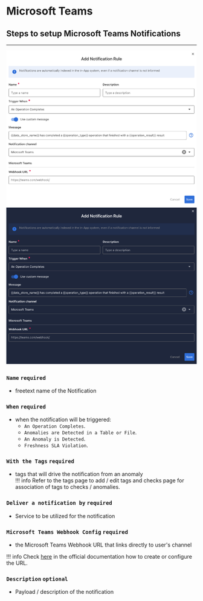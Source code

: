 # Microsoft Teams

## Steps to setup Microsoft Teams Notifications

---

![Screenshot](../../../assets/notifications/services/microsoft-teams-notification-light.png#only-light)
![Screenshot](../../../assets/notifications/services/microsoft-teams-notification-dark.png#only-dark)

### `Name` <spam id='required'>`required`</spam>

* freetext name of the Notification

### `When` <spam id='required'>`required`</spam>

* when the notification will be triggered:
    * `An Operation Completes`.
    * `Anomalies are Detected in a Table or File`.
    * `An Anomaly is Detected`.
    * `Freshness SLA Violation`.

### `With the Tags` <spam id='required'>`required`</spam>
* tags that will drive the notification from an anomaly   
!!! info
    Refer to the tags page to add / edit tags and checks page for association of tags to checks / anomalies.

### `Deliver a notification by` <spam id='required'>`required`</spam>
* Service to be utilized for the notification

### `Microsoft Teams Webhook Config` <spam id='required'>`required`</spam>
* the Microsoft Teams Webhook URL that links directly to user's channel

!!! info
     Check [here](https://learn.microsoft.com/en-us/microsoftteams/platform/webhooks-and-connectors/how-to/add-incoming-webhook) in the official documentation how to create or configure the URL.

### `Description` <spam id='required'>`optional`</spam>
* Payload / description of the notification
